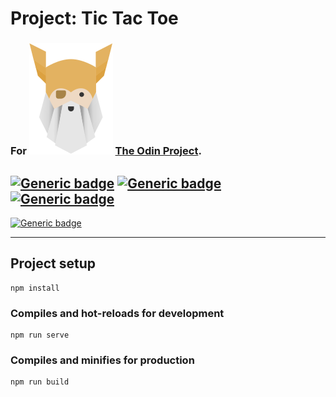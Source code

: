 # Project: Tic Tac Toe

### For  ![Alt text](./odin-logo.svg?raw=true "Title") [The Odin Project](https://www.theodinproject.com/).
## [![Generic badge](https://img.shields.io/badge/Used-HTML-green.svg?style=plastic)](https://developer.mozilla.org/en-US/docs/Web/Guide/HTML/HTML5) [![Generic badge](https://img.shields.io/badge/Used-CSS-blue.svg?style=plastic)](https://www.tutorialrepublic.com/css-tutorial/) [![Generic badge](https://img.shields.io/badge/Used-JS-yellow.svg?style=plastic)](https://developer.mozilla.org/en-US/docs/Web/JavaScript)

[![Generic badge](https://img.shields.io/badge/Live%20demo%20at-GitHub%20Pages-blueviolet.svg?style=plastic)](https://nijepa.github.io/tic-tac-toe/)

<hr>

## Project setup
```
npm install
```

### Compiles and hot-reloads for development
```
npm run serve
```

### Compiles and minifies for production
```
npm run build
```

